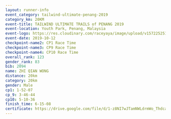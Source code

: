 ```yaml
---
layout: runner-info 
event_category: tailwind-ultimate-penang-2019 
category_km: 20KM 
event-title: TAILWIND ULTIMATE TRAILS of PENANG 2019 
event-location: Youth Park, Penang, Malaysia 
event-logo: https://res.cloudinary.com/raceyaya/image/upload/v1572252513/logo/utop-2019_h9tzys.jpg 
event-date: 2019-10-12 
checkpoint-name2: CP1 Race Time 
checkpoint-name3: CP9 Race Time 
checkpoint-name4: CP10 Race Time 
overall_rank: 123
gender_rank: 83
bib: 2094
name: ZHI QIAN WONG
distance: 20km
category: 20km
gender: Male
cp1: 1-52-07
cp_9: 3-46-44
cp10: 5-10-36
finish_time: 6-15-08
certificate: https://drive.google.com/file/d/1-z8NI7wJTamNWLdrmWo_ThdcaHrzx5P6/view?usp=sharing
---
```

